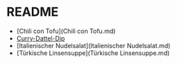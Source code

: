 # README

- [Chili con Tofu](Chili con Tofu.md)
- [Curry-Dattel-Dip](Curry-Dattel-Dip.md)
- [Italienischer Nudelsalat](Italienischer Nudelsalat.md)
- [Türkische Linsensuppe](Türkische Linsensuppe.md)
